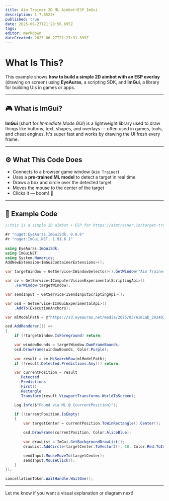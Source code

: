 ```yaml
---
title: Aim Trainer 2D ML Aimbot+ESP ImGui
description: 1.7.8523+
published: true
date: 2025-06-27T21:28:56.695Z
tags: 
editor: markdown
dateCreated: 2025-06-27T21:27:31.399Z
---
```


# What Is This?

This example shows **how to build a simple 2D aimbot with an ESP overlay** (drawing on screen) using **EyeAuras**, a scripting SDK, and **ImGui**, a library for building UIs in games or apps.

---

## 🎮 What is ImGui?

**ImGui** (short for *Immediate Mode GUI*) is a lightweight library used to draw things like buttons, text, shapes, and overlays — often used in games, tools, and cheat engines. It's super fast and works by drawing the UI fresh every frame.

---


## ⚙️ What This Code Does

* Connects to a browser game window (`Aim Trainer`)
* Uses a **pre-trained ML model** to detect a target in real time
* Draws a box and circle over the detected target
* Moves the mouse to the center of the target
* Clicks it — boom! 🎯

---

## 🧪 Example Code

```csharp
//this is a simple 2D aimbot + ESP for https://aimtrainer.io/target-tracking

#r "nuget:EyeAuras.ImGuiSdk, 0.0.6"
#r "nuget:ImGui.NET, 1.91.6.1"
 
using EyeAuras.ImGuiSdk;
using ImGuiNET;
using System.Numerics;
AddNewExtension<ImGuiContainerExtensions>();

var targetWindow = GetService<IWindowSelector>().GetWindow("Aim Trainer");

var cv = GetService<IComputerVisionExperimentalScriptingApi>()
    .ForWindow(targetWindow);

var sendInput = GetService<ISendInputScriptingApi>();

var osd = GetService<IImGuiExperimentalApi>() 
    .AddTo(ExecutionAnchors);

var mlModelPath = @"https://s3.eyeauras.net/media/2025/03/AimLab_20240213193604OOBfW2f00U5K.onnx";

osd.AddRenderer(() =>
{
    if (!targetWindow.IsForeground) return;

    var windowBounds = targetWindow.DwmFrameBounds;
    osd.DrawFrame(windowBounds, Color.Purple);
 
    var result = cv.MLSearchRaw(mlModelPath);
    if (!result.Detected.Predictions.Any()) return;

    var currentPosition = result
      .Detected
      .Predictions
      .First()
      .Rectangle
      .Transform(result.ViewportTransforms.WorldToScreen);

    Log.Info($"Found via ML @ {currentPosition}");

    if (!currentPosition.IsEmpty)
    {
        var targetCenter = currentPosition.ToWinRectangle().Center();

        osd.DrawFrame(currentPosition, Color.AliceBlue);
        
        var drawList = ImGui.GetBackgroundDrawList();
        drawList.AddCircle(targetCenter.ToVector2(), 10, Color.Red.ToImGuiColor());

        sendInput.MouseMoveTo(targetCenter);
        sendInput.MouseClick();
    }
});

cancellationToken.WaitHandle.WaitOne(); 
```

---

Let me know if you want a visual explanation or diagram next!
